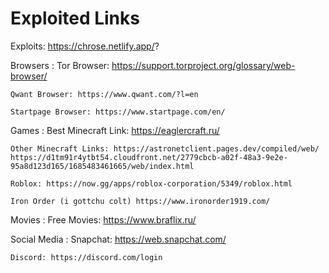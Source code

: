 # Exploited Links
Exploits:
https://chrose.netlify.app/?

 Browsers :
    Tor Browser: https://support.torproject.org/glossary/web-browser/

    Qwant Browser: https://www.qwant.com/?l=en

    Startpage Browser: https://www.startpage.com/en/

Games :
    Best Minecraft Link: https://eaglercraft.ru/

    Other Minecraft Links: https://astronetclient.pages.dev/compiled/web/  https://d1tm91r4ytbt54.cloudfront.net/2779cbcb-a02f-48a3-9e2e-95a8d123d165/1685483461665/web/index.html

    Roblox: https://now.gg/apps/roblox-corporation/5349/roblox.html

    Iron Order (i gottchu colt) https://www.ironorder1919.com/

Movies :
    Free Movies: https://www.braflix.ru/

Social Media :
    Snapchat: https://web.snapchat.com/

    Discord: https://discord.com/login

